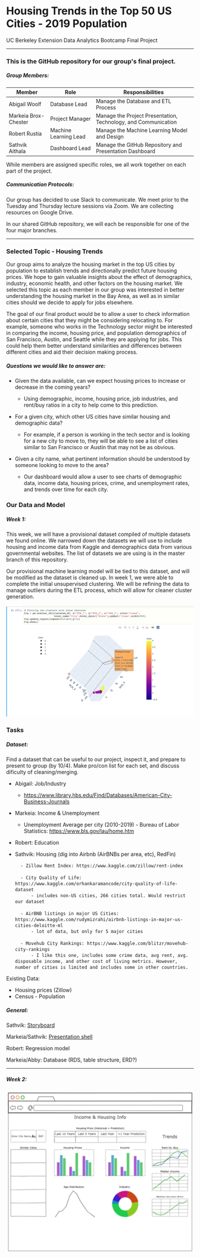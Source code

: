 # Housing Trends in the Top 50 US Cities - 2019 Population 

UC Berkeley Extension Data Analytics Bootcamp Final Project

---

### This is the GitHub repository for our group's final project. 

##### Group Members:

| Member               	| Role 	                 | Responsibilities                                                 |
|----------------------	|---------------------   | -------------                                                    |
| Abigail Woolf        	|  Database Lead    	   |  Manage the Database and ETL Process      	                      |
| Markeia Brox-Chester 	|  Project Manager       |  Manage the Project Presentation, Technology, and Communication  |
| Robert Rustia        	|  Machine Learning Lead |  Manage the Machine Learning Model and Design 	                  |
| Sathvik Aithala      	|  Dashboard Lead  	     |  Manage the GitHub Repository and Presentation Dashboard         |

While members are assigned specific roles, we all work together on each part of the project. 

##### Communication Protocols:

Our group has decided to use Slack to communicate. We meet prior to the Tuesday and Thursday lecture sessions via Zoom. We are collecting resources on Google Drive.

In our shared GitHub repository, we will each be responsible for one of the four major branches. 

---

### Selected Topic - Housing Trends

Our group aims to analyze the housing market in the top US cities by population to establish trends and directionally predict future housing prices. We hope to gain valuable insights about the effect of demographics, industry, economic health, and other factors on the housing market. We selected this topic as each member in our group was interested in better understanding the housing market in the Bay Area, as well as in similar cities should we decide to apply for jobs elsewhere. 

The goal of our final product would be to allow a user to check information about certain cities that they might be considering relocating to. For example, someone who works in the Technology sector might be interested in comparing the income, housing price, and population demographics of San Francisco, Austin, and Seattle while they are applying for jobs. This could help them better understand similarities and differences between different cities and aid their decision making process. 

##### Questions we would like to answer are:

- Given the data available, can we expect housing prices to increase or decrease in the coming years?
    - Using demographic, income, housing price, job industries, and rent/buy ratios in a city to help come to this prediction.
    
- For a given city, which other US cities have similar housing and demographic data?
    - For example, if a person is working in the tech sector and is looking for a new city to move to, they will be able to see a list of cities similar to San Francisco or Austin that may not be as obvious.
    
- Given a city name, what pertinent information should be understood by someone looking to move to the area?
    - Our dashboard would allow a user to see charts of demographic data, income data, housing prices, crime, and unemployment rates, and trends over time for each city. 

### Our Data and Model

##### Week 1:
This week, we will have a provisional dataset compiled of multiple datasets we found online. We narrowed down the datasets we will use to include housing and income data from Kaggle and demographics data from various governmental websites. The list of datasets we are using is in the master branch of this repository.

Our provisional machine learning model will be tied to this dataset, and will be modified as the dataset is cleaned up. In week 1, we were able to complete the initial unsupervised clustering. We will be refining the data to manage outliers during the ETL process, which will allow for cleaner cluster generation.

![Initial 3D PCA](ML_initial.png)



### Tasks

##### Dataset:

Find a dataset that can be useful to our project, inspect it, and prepare to present to group (by 10/4). Make pro/con list for each set, and discuss dificulty of cleaning/merging.

- Abigail: Job/Industry
    
    - https://www.library.hbs.edu/Find/Databases/American-City-Business-Journals
    
- Markeia: Income & Unemployment 
    - Unemployment Average per city (2010-2019) - Bureau of Labor Statistics: https://www.bls.gov/lau/home.htm
- Robert: Education
- Sathvik: Housing (dig into Airbnb (AirBNBs per area, etc), RedFin)

        - Zillow Rent Index: https://www.kaggle.com/zillow/rent-index
        
        - City Quality of Life: https://www.kaggle.com/orhankaramancode/city-quality-of-life-dataset
            - includes non-US cities, 266 cities total. Would restrict our dataset
            
        - AirBNB listings in major US Cities: https://www.kaggle.com/rudymizrahi/airbnb-listings-in-major-us-cities-deloitte-ml
            - lot of data, but only for 5 major cities
            
        - Movehub City Rankings: https://www.kaggle.com/blitzr/movehub-city-rankings
            - I like this one, includes some crime data, avg rent, avg. disposable income, and other cost of living metrics. However, number of cities is limited and includes some in other countries.
            

Existing Data:
- Housing prices (Zillow)
- Census - Population

##### General:

Sathvik: [Storyboard](https://docs.google.com/presentation/d/1yOjyyuVjfLKEzjmWsgEEYL0i5rm6rVszQStrF1ioT3U/edit?usp=sharing)

Markeia/Sathvik: [Presentation shell](https://docs.google.com/presentation/d/19LbeI1SnXbS9LMt2tOaSCie8oN6crO4C3PowU80XueA/edit#slide=id.g9dfee94963_0_298)

Robert: Regression model

Markeia/Abby: Database (RDS, table structure, ERD?)

---


##### Week 2:

![Dashboard Design](Images/Dashboard_Design.png)
